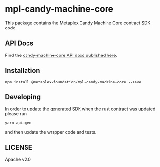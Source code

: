 # mpl-candy-machine-core

This package contains the Metaplex Candy Machine Core contract SDK code.

## API Docs

Find the [candy-machine-core API docs published here](https://metaplex-foundation.github.io/metaplex-program-library/docs/candy-machine-core/index.html).

## Installation

```shell
npm install @metaplex-foundation/mpl-candy-machine-core --save
```

## Developing

In order to update the generated SDK when the rust contract was updated please run:

```
yarn api:gen
```

and then update the wrapper code and tests.

## LICENSE

Apache v2.0
